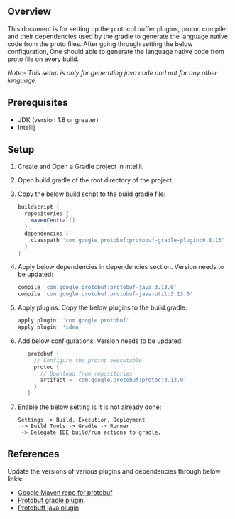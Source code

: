 ## Overview
This document is for setting up the protocol buffer plugins, protoc compiler and their dependencies used by the gradle to generate the language native code from the proto files. After going through setting the below configuration, One should able to generate the language native code from proto file on every build. 

*Note:- This setup is only for generating java code and not for any other language.*

## Prerequisites
* JDK (version 1.8 or greater)
* Intellij 

## Setup
1. Create and Open a Gradle project in intellij.
2. Open build.gradle of the root directory of the project.
3. Copy the below build script to the build gradle file:
    ```groovy
    buildscript {
      repositories {
        mavenCentral()
      }
      dependencies {
        classpath 'com.google.protobuf:protobuf-gradle-plugin:0.8.13'
      }
    }  

4.  Apply below dependencies in dependencies section. Version needs to be updated:
       ```groovy
       compile 'com.google.protobuf:protobuf-java:3.13.0'
       compile 'com.google.protobuf:protobuf-java-util:3.13.0'
       ```
      
4.  Apply plugins. Copy the below plugins to the build.gradle:
    ```groovy
    apply plugin: 'com.google.protobuf'
    apply plugin: 'idea'
    ```
       
5. Add below configurations, Version needs to be updated:
    ```groovy
       protobuf {
         // Configure the protoc executable
         protoc {
           // Download from repositories
           artifact = 'com.google.protobuf:protoc:3.13.0'
         }
       }
   
6. Enable the below setting is it is not already done:
    ```
   Settings -> Build, Execution, Deployment
     -> Build Tools -> Gradle -> Runner
     -> Delegate IDE build/run actions to gradle.
   ```
   

## References

Update the versions of various plugins and dependencies through below links:
 * [Google Maven repo for protobuf](https://mvnrepository.com/artifact/com.google.protobuf)
 * [Protobuf gradle plugin](https://github.com/google/protobuf-gradle-plugin). 
 * [Protobuff java plugin](https://mvnrepository.com/artifact/com.google.protobuf/protobuf-java)
